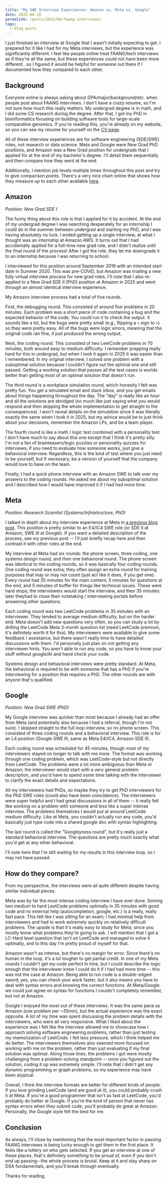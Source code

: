 ```yaml
---
title: "My SWE Interview Experiences: Amazon vs. Meta vs. Google"
date: 2025-04-18
permalink: /posts/2025/04/faang-interviews/
tags:
  - blog posts
---
```


I just finished an interview at Google that I wasn't initially expecting to get. I prepared for it like I had for my Meta interviews, but the experience was significantly different. I feel like people online treat FAANG/tech interviews as if they're all the same, but these experiences could not have been more different...so I figured it would be helpful for someone out there if I documented how they compared to each other.

## Background

Everyone online is always asking about GPA/major/background/etc. when people post about FAANG interviews. I don't have a crazy resume, so I'm not sure how much this really matters. My undergrad degree is in math, and I did some CS research during the degree. After that, I got my PhD in bioinformatics focusing on building software tools for large-scale comparative genomics. If you're reading this, you're already on my website, so you can see my resume for yourself on the [CV page](https://www.ahl27.com/cv/).

All of these interview experiences are for software engineering (SDE/SWE) roles, not research or data science. Meta and Google were New Grad PhD positions, and Amazon was a New Grad position for undergrads that I applied for at the end of my bachelor's degree. I'll detail them sequentially and then compare how they went at the end.

Additionally, I mention job levels multiple times throughout this post and try to give comparison points. There's a very nice chart online that shows how they measure up to each other available [here](https://www.hellointerview.com/blog/understanding-job-levels-at-faang-companies).

## Amazon

*Position: New Grad SDE I*

The funny thing about this role is that I applied for it by accident. At the end of my undergrad degree I was searching desperately for an internship I could do in the summer between undergrad and starting my PhD, and I was having absolutely no luck. I ended getting up a single interview, at what I thought was an internship at Amazon AWS. It turns out that I had accidentally applied for a full-time new grad role, and I didn't realize until the final round of the process! After I got the role, they let me downgrade it to an internship because I was returning to school.

I interviewed for this position around September 2019 with an intended start date in Summer 2020. This was pre-COVID, but Amazon was trialling a new fully virtual interview process for new grad roles. I'll note that I also re-applied to a New Grad SDE II (PhD) position at Amazon in 2025 and went through an almost identical interview experience.

My Amazon interview process had a total of five rounds.

First, the debugging round. This consisted of around five problems in 20 minutes. Each problem was a short piece of code containing a bug and the expected behavior of the code. You could run it to check the output. It sounds like a lot, but the bugs were pretty small (e.g., flipping a `<` sign to `>`) so they were pretty easy. All of the bugs were logic errors, meaning that the original code ran fine, it just produced the wrong output.

Next, the coding round. This consisted of two LeetCode problems in 70 minutes, both around easy to medium difficulty. I remember prepping really hard for this in undergrad, but when I took it again in 2025 it was easier than I remembered. In my original interview, I solved one problem with a suboptimal solution because I couldn't figure out the optimal one and still passed. Getting a working solution that passes all the test cases is worlds better than getting most of an optimal solution that doesn't run.

The third round is a workplace simulation round, which honestly I felt was pretty fun. You get a simulated email and slack inbox, and you get emails about things happening throughout the day. The "day" is really like an hour and all the solutions are abridged (so much like just saying what you would respond and then skipping the whole implementation to get straight to the consequences). I won't reveal details on the simulation since it was literally exactly the same when I took it in 2025, but my advice would be to just think about your decisions, remember the Amazon LPs, and be a team player.

The fourth round is like a math / logic test combined with a personality test. I don't have much to say about this one except that I think it's pretty silly. I'm not a fan of brainteasers/logic puzzles or personality quizzes for interviews; if you need to evaluate how someone works, just give a behavioral interview. Regardless, this is the kind of test where you just need to be yourself, but if necessary, be a version of yourself that the company would love to have on the team.

Finally, I had a quick phone interview with an Amazon SWE to talk over my answers to the coding rounds. He asked me about my suboptimal solution and I described how I would have improved it if I had had more time.

## Meta

*Position: Research Scientist (Systems/Infrastructure, PhD)*

I talked in depth about my interview experience at Meta in [a previous blog post](/posts/2025/02/meta-interview/). This position is pretty similar to an E4/IC4 SWE role (or SDE II at Amazon, SWE III at Google). If you want a detailed description of the process, see my previous post -- I'll just briefly recap here and then contrast it with other roles at the end.

My interview at Meta had six rounds: the phone screen, three coding, one systems design round, and then one behavioral round. The phone screen was identical to the coding rounds, so it was basically four coding rounds. One coding round was extra; they often assign an extra round for training purposes that may or may not count (just act like it does, if you get one). Every round had 35 minutes for the main content, 5 minutes for questions at the end, and 5 minutes of buffer for things like technical issues. These were hard stops; the interviewers would start the interview, and then 35 minutes later theyhad to close their notetaking / interviewing portals before answering other questions.

Each coding round was two LeetCode problems in 35 minutes with an interviewer. They tended to average medium difficulty, but on the harder end. Meta doesn't add new questions very often, so you can study a lot by drilling the LeetCode Meta 3-month question list (need LeetCode premium, it's definitely worth it for this). My interviewers were available to give some feedback / assistance, but there wasn't really time to have detailed discussions with them. I'd personally just plan on not getting any interviewer hints. You aren't able to run any code, so you have to know your stuff without google/AI and hand check your code.

Systems design and behavioral interviews were pretty standard. At Meta, the behavioral is required to be with someone that has a PhD if you're interviewing for a position that requires a PhD. The other rounds are with anyone that's qualified.

## Google

*Position: New Grad SWE (PhD)*

My Google interview was quicker than most because I already had an offer from Meta (and potentially also because I had a referral, though I'm not sure). I skipped straight to the full loop interview, so no phone screen. This consisted of three coding rounds and a behavioral interview. This role is for an L4 position (Google SWE III, same as Meta E4/IC4, Amazon SDE II).

Each coding round was scheduled for 45 minutes, though most of my interviewers stayed on longer to talk with me more. The format was working through one coding problem, which was LeetCode-style but not directly from LeetCode. The problems were a lot more ambiguous than Meta or Amazon; the interviewer would start with a very general problem description, and you'd have to spend some time talking with the interviewer to clarify the exact details and expectations.

All my interviewers had PhDs, so maybe they try to get PhD interviewers for the PhD SWE roles (could also have been coincidence). The interviewers were super helpful and I had great discussions in all of them -- it really felt like working on a problem with someone and less like a super intense interview. The problems themselves I would put at around LeetCode medium difficulty. Like at Meta, you couldn't actually run any code, you'd basically just type code into a shared google doc with syntax highlighting.

The last round is called the "Googleyness round", but it's really just a standard behavioral interview. The questions are pretty much exactly what you'd get at any other behavioral.

I'll note here that I'm still waiting for my results in this interview loop, so I may not have passed.

## How do they compare?

From my perspective, the interviews were all quite different despite having similar individual pieces.

Meta was by far the most intense coding interview I have ever done. Solving two medium to hard LeetCode problems optimally in 35 minutes with good code and no external help (autocompletion, google, etc.) is a really, really fast pace. This felt like I was sitting for an exam; I had minimal help from interviewers and had to work extremely quickly on relatively difficult problems. The upside is that it's really easy to study for Meta, since you mostly know what problems they're going to ask. I will mention that I got a LC-Hard level question that isn't on LeetCode and managed to solve it optimally, and to this day I'm pretty proud of myself for that.

Amazon wasn't as intense, but there's no margin for error. Since there's no human in the loop, it's a lot tougher to get partial credit. In one of my Meta rounds I couldn't get my code perfect in time, but I could describe the logic enough that the interviewer knew I could do it if I had had more time -- this was not the case at Amazon. Being able to run code is a double-edged sword; yes, you can check your work faster, but it also means you have to deal with syntax errors and knowing the correct functions. At Meta/Google we could just agree on syntax for functions I couldn't completely remember, but not at Amazon.

Google I enjoyed the most out of these interviews. It was the same pace as Amazon (one problem per ~35min), but the actual experience was the exact opposite. A lot of my time was spent discussing the problem details with the interviewers, who were all very responsive. What I liked about the experience was I felt like the interview allowed me to showcase how I approach solving software engineering problems, rather than just testing my memorization of LeetCode. I felt less pressure, which I think helped me do better. The interviewers themselves also seemed more focused on working with me on the problem, rather than just evaluating if my final solution was optimal. Along those lines, the problems I got were mostly challenging from a problem-solving standpoint -- once you figured out the solution, coding it up was extremely simple. I'll note that I didn't get any dynamic programming or graph problems, so my experience may have been atypical.

Overall, I think the interview formats are better for different kinds of people. If you love grinding LeetCode (and are good at it), you could probably crush it at Meta. If you're a good programmer that isn't as fast at LeetCode, you'd probably do better at Google. If you're the kind of person that never has syntax errors when they submit code, you'll probably do great at Amazon. Personally, the Google style felt the best for me.

## Conclusion

As always, I'll close by mentioning that the most important factor in passing FAANG interviews is being lucky enough to get them in the first place. It feels like a lottery on who gets selected. If you get an interview at one of these places, that's definitely something to be proud of, even if you don't end up passing--the whole process is brutal. Keep at it and stay sharp on DSA fundamentals, and you'll break through eventually.

Thanks for reading.